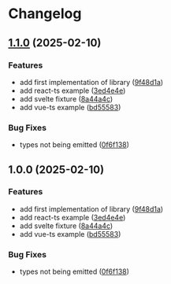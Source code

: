 # Changelog

## [1.1.0](https://github.com/acelletti/playwright-monocart-coverage/compare/playwright-monocart-coverage-v1.0.3...playwright-monocart-coverage-v1.1.0) (2025-02-10)


### Features

* add first implementation of library ([9f48d1a](https://github.com/acelletti/playwright-monocart-coverage/commit/9f48d1ab9393b04a7cc3663966048799a293c63c))
* add react-ts example ([3ed4e4e](https://github.com/acelletti/playwright-monocart-coverage/commit/3ed4e4e077b8a2e0d99f9708f1f8f02d9bc38454))
* add svelte fixture ([8a44a4c](https://github.com/acelletti/playwright-monocart-coverage/commit/8a44a4ca916e453872cdf7ba2329eb1bfc3da07c))
* add vue-ts example ([bd55583](https://github.com/acelletti/playwright-monocart-coverage/commit/bd55583153fe55864a80d14514896e73c33bb620))


### Bug Fixes

* types not being emitted ([0f6f138](https://github.com/acelletti/playwright-monocart-coverage/commit/0f6f1383a3aeaf96aa521d283c14d313690ebf98))

## 1.0.0 (2025-02-10)


### Features

* add first implementation of library ([9f48d1a](https://github.com/acelletti/playwright-monocart-coverage/commit/9f48d1ab9393b04a7cc3663966048799a293c63c))
* add react-ts example ([3ed4e4e](https://github.com/acelletti/playwright-monocart-coverage/commit/3ed4e4e077b8a2e0d99f9708f1f8f02d9bc38454))
* add svelte fixture ([8a44a4c](https://github.com/acelletti/playwright-monocart-coverage/commit/8a44a4ca916e453872cdf7ba2329eb1bfc3da07c))
* add vue-ts example ([bd55583](https://github.com/acelletti/playwright-monocart-coverage/commit/bd55583153fe55864a80d14514896e73c33bb620))


### Bug Fixes

* types not being emitted ([0f6f138](https://github.com/acelletti/playwright-monocart-coverage/commit/0f6f1383a3aeaf96aa521d283c14d313690ebf98))
